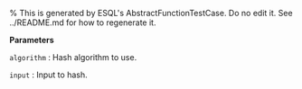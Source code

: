 % This is generated by ESQL's AbstractFunctionTestCase. Do no edit it. See ../README.md for how to regenerate it.

**Parameters**

`algorithm`
:   Hash algorithm to use.

`input`
:   Input to hash.

